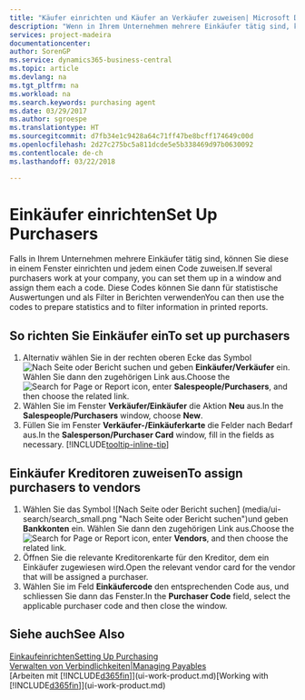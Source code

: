 ```yaml
---
title: "Käufer einrichten und Käufer an Verkäufer zuweisen| Microsoft Docs"
description: "Wenn in Ihrem Unternehmen mehrere Einkäufer tätig sind, können Sie diese für statistische Analyse organisieren."
services: project-madeira
documentationcenter: 
author: SorenGP
ms.service: dynamics365-business-central
ms.topic: article
ms.devlang: na
ms.tgt_pltfrm: na
ms.workload: na
ms.search.keywords: purchasing agent
ms.date: 03/29/2017
ms.author: sgroespe
ms.translationtype: HT
ms.sourcegitcommit: d7fb34e1c9428a64c71ff47be8bcff174649c00d
ms.openlocfilehash: 2d27c275bc5a811dcde5e5b338469d97b0630092
ms.contentlocale: de-ch
ms.lasthandoff: 03/22/2018

---
```

# <a name="set-up-purchasers"></a><span data-ttu-id="f7fd0-103">Einkäufer einrichten</span><span class="sxs-lookup"><span data-stu-id="f7fd0-103">Set Up Purchasers</span></span>
<span data-ttu-id="f7fd0-104">Falls in Ihrem Unternehmen mehrere Einkäufer tätig sind, können Sie diese in einem Fenster einrichten und jedem einen Code zuweisen.</span><span class="sxs-lookup"><span data-stu-id="f7fd0-104">If several purchasers work at your company, you can set them up in a window and assign them each a code.</span></span> <span data-ttu-id="f7fd0-105">Diese Codes können Sie dann für statistische Auswertungen und als Filter in Berichten verwenden</span><span class="sxs-lookup"><span data-stu-id="f7fd0-105">You can then use the codes to prepare statistics and to filter information in printed reports.</span></span>

## <a name="to-set-up-purchasers"></a><span data-ttu-id="f7fd0-106">So richten Sie Einkäufer ein</span><span class="sxs-lookup"><span data-stu-id="f7fd0-106">To set up purchasers</span></span>
1. <span data-ttu-id="f7fd0-107">Alternativ wählen Sie in der rechten oberen Ecke das Symbol ![Nach Seite oder Bericht suchen](media/ui-search/search_small.png "Nach Seite oder Bericht suchen") und geben **Einkäufer/Verkäufer** ein. Wählen Sie dann den zugehörigen Link aus.</span><span class="sxs-lookup"><span data-stu-id="f7fd0-107">Choose the ![Search for Page or Report](media/ui-search/search_small.png "Search for Page or Report icon") icon, enter **Salespeople/Purchasers**, and then choose the related link.</span></span>
2. <span data-ttu-id="f7fd0-108">Wählen Sie im Fenster **Verkäufer/Einkäufer** die Aktion **Neu** aus.</span><span class="sxs-lookup"><span data-stu-id="f7fd0-108">In the **Salespeople/Purchasers** window, choose **New**.</span></span>
3. <span data-ttu-id="f7fd0-109">Füllen Sie im Fenster **Verkäufer-/Einkäuferkarte** die Felder nach Bedarf aus.</span><span class="sxs-lookup"><span data-stu-id="f7fd0-109">In the **Salesperson/Purchaser Card** window, fill in the fields as necessary.</span></span> [!INCLUDE[tooltip-inline-tip](includes/tooltip-inline-tip_md.md)]

## <a name="to-assign-purchasers-to-vendors"></a><span data-ttu-id="f7fd0-110">Einkäufer Kreditoren zuweisen</span><span class="sxs-lookup"><span data-stu-id="f7fd0-110">To assign purchasers to vendors</span></span>
1. <span data-ttu-id="f7fd0-111">Wählen Sie das Symbol ![Nach Seite oder Bericht suchen] (media/ui-search/search_small.png "Nach Seite oder Bericht suchen")und geben **Bankkonten** ein. Wählen Sie dann den zugehörigen Link aus.</span><span class="sxs-lookup"><span data-stu-id="f7fd0-111">Choose the ![Search for Page or Report](media/ui-search/search_small.png "Search for Page or Report icon") icon, enter **Vendors**, and then choose the related link.</span></span>
2. <span data-ttu-id="f7fd0-112">Öffnen Sie die relevante Kreditorenkarte für den Kreditor, dem ein Einkäufer zugewiesen wird.</span><span class="sxs-lookup"><span data-stu-id="f7fd0-112">Open the relevant vendor card for the vendor that will be assigned a purchaser.</span></span>
3. <span data-ttu-id="f7fd0-113">Wählen Sie im Feld **Einkäufercode** den entsprechenden Code aus, und schliessen Sie dann das Fenster.</span><span class="sxs-lookup"><span data-stu-id="f7fd0-113">In the **Purchaser Code** field, select the applicable purchaser code and then close the window.</span></span>

## <a name="see-also"></a><span data-ttu-id="f7fd0-114">Siehe auch</span><span class="sxs-lookup"><span data-stu-id="f7fd0-114">See Also</span></span>
[<span data-ttu-id="f7fd0-115">Einkaufeinrichten</span><span class="sxs-lookup"><span data-stu-id="f7fd0-115">Setting Up Purchasing</span></span>](purchasing-setup-purchasing.md)  
[<span data-ttu-id="f7fd0-116">Verwalten von Verbindlichkeiten|</span><span class="sxs-lookup"><span data-stu-id="f7fd0-116">Managing Payables</span></span>](payables-manage-payables.md)  
<span data-ttu-id="f7fd0-117">[Arbeiten mit [!INCLUDE[d365fin](includes/d365fin_md.md)]](ui-work-product.md)</span><span class="sxs-lookup"><span data-stu-id="f7fd0-117">[Working with [!INCLUDE[d365fin](includes/d365fin_md.md)]](ui-work-product.md)</span></span>

